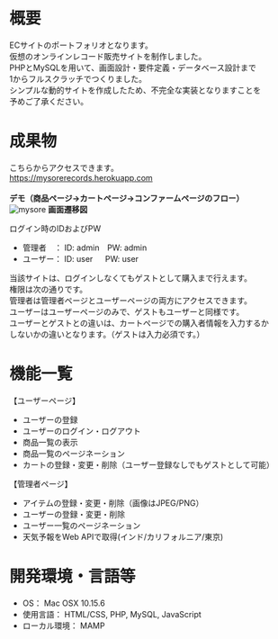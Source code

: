 # 概要
ECサイトのポートフォリオとなります。<br>
仮想のオンラインレコード販売サイトを制作しました。<br>
PHPとMySQLを用いて、画面設計・要件定義・データベース設計まで<br>
1からフルスクラッチでつくりました。<br>
シンプルな動的サイトを作成したため、不完全な実装となりますことを<br>
予めご了承ください。<br>

# 成果物
こちらからアクセスできます。<br>
https://mysorerecords.herokuapp.com<br>
<br>
<strong>デモ（商品ページ→カートページ→コンファームページのフロー）</strong><br>
![mysore](https://user-images.githubusercontent.com/70677663/93037484-7e634000-f67d-11ea-8866-e48c041aaa0d.gif)
<strong>画面遷移図</strong><br>

<p>ログイン時のIDおよびPW</p>
<ul>
<li>管理者　： ID: admin　PW: admin<br>
<li>ユーザー： ID: user 　 PW: user<br>
</ul>
当該サイトは、ログインしなくてもゲストとして購入まで行えます。<br>
権限は次の通りです。<br>
管理者は管理者ページとユーザーページの両方にアクセスできます。<br>
ユーザーはユーザーページのみで、ゲストもユーザーと同様です。<br>
ユーザーとゲストとの違いは、カートページでの購入者情報を入力するか<br>
しないかの違いとなります。（ゲストは入力必須です。）<br>


# 機能一覧
<p>【ユーザーページ】</p>
<ul>
<li>ユーザーの登録
<li>ユーザーのログイン・ログアウト
<li>商品一覧の表示
<li>商品一覧のページネーション
<li>カートの登録・変更・削除（ユーザー登録なしでもゲストとして可能）
</ul>
<p>【管理者ページ】</p>
<ul>
<li>アイテムの登録・変更・削除（画像はJPEG/PNG）
<li>ユーザーの登録・変更・削除
<li>ユーザー一覧のページネーション
<li>天気予報をWeb APIで取得(インド/カリフォルニア/東京)
</ul>

# 開発環境・言語等
<ul>
<li>OS： Mac OSX 10.15.6
<li>使用言語： HTML/CSS, PHP, MySQL, JavaScript
<li>ローカル環境： MAMP
</ul>
